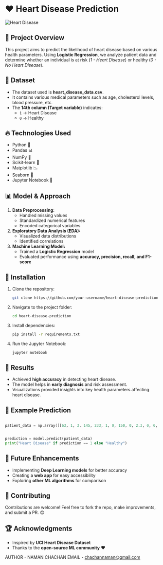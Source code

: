 # ❤️ Heart Disease Prediction

![Heart Disease](https://upload.wikimedia.org/wikipedia/commons/thumb/9/9b/Heart_Disease.svg/1024px-Heart_Disease.svg.png)

## 📌 Project Overview
This project aims to predict the likelihood of heart disease based on various health parameters. Using **Logistic Regression**, we analyze patient data and determine whether an individual is at risk (*1 - Heart Disease*) or healthy (*0 - No Heart Disease*).

## 📂 Dataset
- The dataset used is **heart_disease_data.csv**.
- It contains various medical parameters such as age, cholesterol levels, blood pressure, etc.
- The **14th column (Target variable)** indicates:
  - `1` → Heart Disease
  - `0` → Healthy

## 🔥 Technologies Used
- Python 🐍
- Pandas 📊
- NumPy 🔢
- Scikit-learn 🤖
- Matplotlib 📉
- Seaborn 🎨
- Jupyter Notebook 📒

## 📊 Model & Approach
1. **Data Preprocessing:**
   - Handled missing values
   - Standardized numerical features
   - Encoded categorical variables
2. **Exploratory Data Analysis (EDA):**
   - Visualized data distributions
   - Identified correlations
3. **Machine Learning Model:**
   - Trained a **Logistic Regression** model
   - Evaluated performance using **accuracy, precision, recall, and F1-score**

## 🚀 Installation
1. Clone the repository:
   ```bash
   git clone https://github.com/your-username/heart-disease-prediction.git
   ```
2. Navigate to the project folder:
   ```bash
   cd heart-disease-prediction
   ```
3. Install dependencies:
   ```bash
   pip install -r requirements.txt
   ```
4. Run the Jupyter Notebook:
   ```bash
   jupyter notebook
   ```

## 📌 Results
- Achieved **high accuracy** in detecting heart disease.
- The model helps in **early diagnosis** and risk assessment.
- Visualizations provided insights into key health parameters affecting heart disease.

## 📌 Example Prediction
```python

patient_data = np.array([[63, 1, 3, 145, 233, 1, 0, 150, 0, 2.3, 0, 0, 1]])


prediction = model.predict(patient_data)
print("Heart Disease" if prediction == 1 else "Healthy")
```

## 🎯 Future Enhancements
- Implementing **Deep Learning models** for better accuracy
- Creating a **web app** for easy accessibility
- Exploring **other ML algorithms** for comparison

## 👏 Contributing
Contributions are welcome! Feel free to fork the repo, make improvements, and submit a PR. 😊

## 🏆 Acknowledgments
- Inspired by **UCI Heart Disease Dataset**
- Thanks to the **open-source ML community** ❤️

AUTHOR - NAMAN CHACHAN
EMAIL - chachannaman@gmail.com